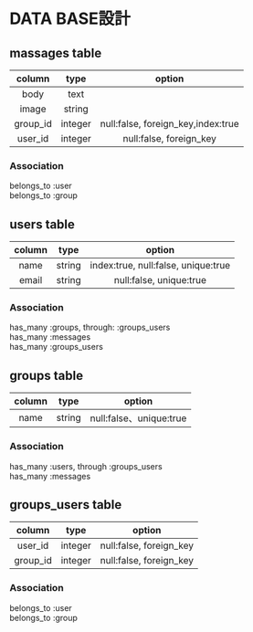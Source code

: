 
# DATA BASE設計
## massages table
|column  |type   |option |
|:------:|:-----:|:-----:|
|body    |text   |       |
|image   |string |       |
|group_id|integer|null:false, foreign_key,index:true|
|user_id |integer|null:false, foreign_key|

### Association
belongs_to :user  
belongs_to :group  

## users table
|column  |type   |option |
|:------:|:-----:|:-----:|
|name    |string |index:true, null:false, unique:true|
|email   |string |null:false, unique:true|

### Association
has_many :groups, through: :groups_users  
has_many :messages  
has_many :groups_users  

## groups table
|column  |type   |option |
|:------:|:-----:|:-----:|
|name    |string |null:false、unique:true|

### Association
has_many :users, through :groups_users  
has_many :messages  

## groups_users table
|column  |type   |option |
|:------:|:-----:|:-----:|
|user_id |integer|null:false, foreign_key|
|group_id|integer|null:false, foreign_key|

### Association
belongs_to :user  
belongs_to :group  
